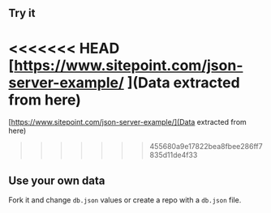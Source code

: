 ## Try it

<<<<<<< HEAD
[https://www.sitepoint.com/json-server-example/ ](Data extracted from here)
=======
[https://www.sitepoint.com/json-server-example/](Data extracted from here)
>>>>>>> 455680a9e17822bea8fbee286ff7835d11de4f33

## Use your own data

Fork it and change `db.json` values or create a repo with a `db.json` file.
